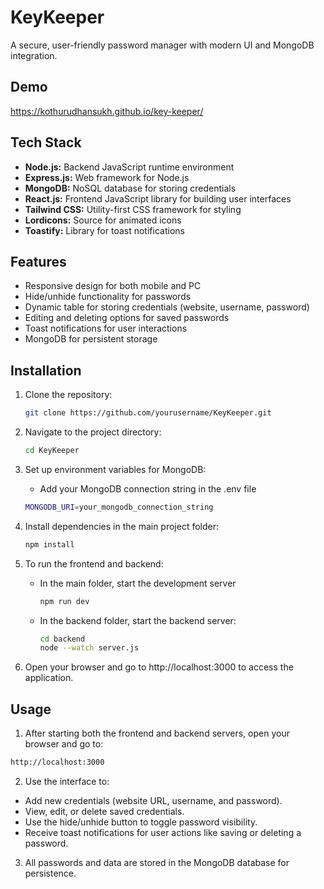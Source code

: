 
# KeyKeeper

A secure, user-friendly password manager with modern UI and MongoDB integration.

## Demo
https://kothurudhansukh.github.io/key-keeper/
## Tech Stack 
- **Node.js:** Backend JavaScript runtime environment
- **Express.js:** Web framework for Node.js
- **MongoDB:** NoSQL database for storing credentials
- **React.js:** Frontend JavaScript library for building user interfaces
- **Tailwind CSS:** Utility-first CSS framework for styling
- **Lordicons:** Source for animated icons
- **Toastify:** Library for toast notifications
## Features

- Responsive design for both mobile and PC
- Hide/unhide functionality for passwords
- Dynamic table for storing credentials (website, username, password)
- Editing and deleting options for saved passwords
- Toast notifications for user interactions
- MongoDB for persistent storage
## Installation

1. Clone the repository:

   ```bash
   git clone https://github.com/yourusername/KeyKeeper.git
    ```
2. Navigate to the project directory:   

    ```bash
    cd KeyKeeper
    ```

3. Set up environment variables for MongoDB:
    
    - Add your MongoDB connection string in the .env file
    ```bash
    MONGODB_URI=your_mongodb_connection_string
    ```
4. Install dependencies in the main project folder:
    ```bash
    npm install
    ```
5. To run the frontend and backend:

    - In the main folder, start the development server

        ```bash
        npm run dev
        ```
    - In the backend folder, start the backend server:
        ```bash
        cd backend
        node --watch server.js
        ```
6. Open your browser and go to http://localhost:3000 to access the application.


## Usage

1. After starting both the frontend and backend servers, open your browser and go to:

```bash
http://localhost:3000

```
2. Use the interface to:

- Add new credentials (website URL, username, and password).
- View, edit, or delete saved credentials.
- Use the hide/unhide button to toggle password visibility.
- Receive toast notifications for user actions like saving or deleting a password.

3. All passwords and data are stored in the MongoDB database for persistence.


